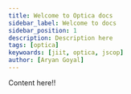 ```yaml
---
title: Welcome to Optica docs
sidebar_label: Welcome to docs
sidebar_position: 1
description: Description here
tags: [optica]
keywoards: [jiit, optica, jscop]
author: [Aryan Goyal]
---
```


Content here!!
